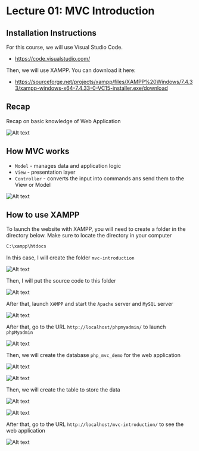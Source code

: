 # Lecture 01: MVC Introduction

## Installation Instructions

For this course, we will use Visual Studio Code.

- https://code.visualstudio.com/

Then, we will use XAMPP. You can download it here:

- https://sourceforge.net/projects/xampp/files/XAMPP%20Windows/7.4.33/xampp-windows-x64-7.4.33-0-VC15-installer.exe/download

## Recap

Recap on basic knowledge of Web Application

![Alt text](image.png)

## How MVC works

- `Model` - manages data and application logic
- `View` - presentation layer
- `Controller` - converts the input into commands ans send them to the View or Model

![Alt text](image-1.png)

## How to use XAMPP

To launch the website with XAMPP, you will need to create a folder in the directory below. Make sure to locate the directory in your computer

```bash
C:\xampp\htdocs
```

In this case, I will create the folder `mvc-introduction`

![Alt text](image-2.png)

Then, I will put the source code to this folder

![Alt text](image-3.png)

After that, launch `XAMPP` and start the `Apache` server and `MySQL` server

![Alt text](image-4.png)

After that, go to the URL `http://localhost/phpmyadmin/` to launch `phpMyadmin`

![Alt text](image-5.png)

Then, we will create the database `php_mvc_demo` for the web application

![Alt text](image-6.png)

![Alt text](image-7.png)

Then, we will create the table to store the data

![Alt text](image-8.png)

![Alt text](image-11.png)

After that, go to the URL `http://localhost/mvc-introduction/` to see the web application

![Alt text](image-10.png)
